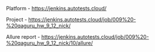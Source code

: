 Platform - https://jenkins.autotests.cloud/

Project - https://jenkins.autotests.cloud/job/009%20-%20qaguru_hw_9_12_nick/

Allure report - https://jenkins.autotests.cloud/job/009%20-%20qaguru_hw_9_12_nick/10/allure/
